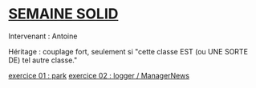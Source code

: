 # [SEMAINE SOLID](https://github.com/Antoine07/SOLID/tree/main/SOLID_PHP/SUPPORTS)
Intervenant : Antoine

Héritage : couplage fort, seulement si "cette classe EST (ou UNE SORTE DE) tel autre classe."

[exercice 01 : park](week05_SOLID/01-relations/park)
[exercice 02 : logger / ManagerNews](week05_SOLID/01-relations/logger)
